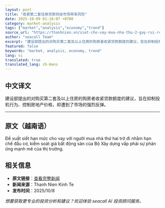 ```yaml
---
layout: post
title: "收紧第二套住房贷款将给市场带来风险"
date: 2025-10-09 01:18:07 +0700
category: market-analysis
tags: ["market","analysis","economy","trend"]
source_url: "https://thanhnien.vn/siet-cho-vay-mua-nha-thu-2-gay-rui-ro-cho-thi-truong-185251008230003482.htm"
author: "seacall Team"
excerpt: "建设部提出的对购买第二套及以上住房的购房者收紧贷款额度的建议，旨在抑制投机行为、控制房地产价格，却遭到了市场的强烈反弹。..."
featured: false
keywords: "market, analysis, economy, trend"
lang: vi
translated: true
translated_lang: zh-Hans
---
```


## 中文译文

建设部提出的对购买第二套及以上住房的购房者收紧贷款额度的建议，旨在抑制投机行为、控制房地产价格，却遭到了市场的强烈反弹。

---

## 原文（越南语）

Đề xuất siết hạn mức cho vay với người mua nh&agrave; thứ hai trở đi nhằm hạn chế đầu cơ, kiểm so&aacute;t gi&aacute; bất động sản của Bộ X&acirc;y dựng vấp phải sự phản ứng mạnh mẽ của thị trường.

## 相关信息

- **原文链接**：[查看完整新闻](https://thanhnien.vn/siet-cho-vay-mua-nha-thu-2-gay-rui-ro-cho-thi-truong-185251008230003482.htm)
- **新闻来源**：Thanh Nien Kinh Te
- **发布时间**：2025/10/8

*想要获取更专业的投资分析和建议？欢迎体验 seacall AI 投资顾问服务。*